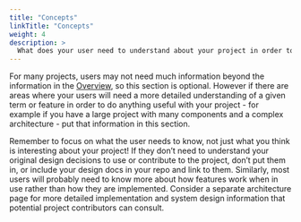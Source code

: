 ```yaml
---
title: "Concepts"
linkTitle: "Concepts"
weight: 4
description: >
  What does your user need to understand about your project in order to use it - or potentially contribute to it? 
---
```

For many projects, users may not need much information beyond the information in the [Overview](/docs/overview/), so this section is optional. However if there are areas where your users will need a more detailed understanding of a given term or feature in order to do anything useful with your project - for example if you have a large project with many components and a complex architecture - put that information in this section.

Remember to focus on what the user needs to know, not just what you think is interesting about your project! If they don’t need to understand your original design decisions to use or contribute to the project, don’t put them in, or include your design docs in your repo and link to them. Similarly, most users will probably need to know more about how features work when in use rather than how they are implemented. Consider a separate architecture page for more detailed implementation and system design information that potential project contributors can consult.


